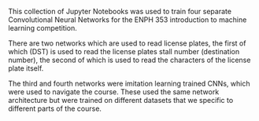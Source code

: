 This collection of Jupyter Notebooks was used to train four separate Convolutional Neural Networks for the ENPH 353 introduction to machine learning competition.

There are two networks which are used to read license plates, the first of which (DST) is used to read the license plates stall number (destination number), the second of which is used to read the characters of the license plate itself.

The third and fourth networks were imitation learning trained CNNs, which were used to navigate the course. These used the same network architecture but were trained on different datasets that we specific to different parts of the course.
